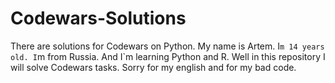 # Codewars-Solutions
There are solutions for Codewars on Python.
My name is Artem. 
I`m 14 years old.
I`m from Russia.
And I`m learning Python and R.
Well in this repository I will solve Codewars tasks.
Sorry for my english and for my bad code.
